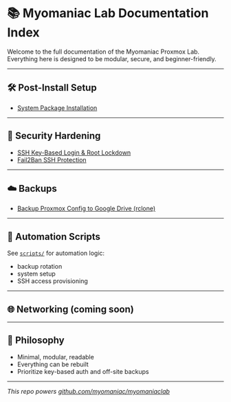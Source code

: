# 📚 Myomaniac Lab Documentation Index

Welcome to the full documentation of the Myomaniac Proxmox Lab.  
Everything here is designed to be modular, secure, and beginner-friendly.

---

## 🛠️ Post-Install Setup

- [System Package Installation](./post-install/system-setup.md)

---

## 🔐 Security Hardening

- [SSH Key-Based Login & Root Lockdown](./security/secure-ssh.md)
- [Fail2Ban SSH Protection](./security/fail2ban.md)

---

## ☁️ Backups

- [Backup Proxmox Config to Google Drive (rclone)](./backups/config-backup-gdrive.md)

---

## 🤖 Automation Scripts

See [`scripts/`](../../scripts/) for automation logic:
- backup rotation
- system setup
- SSH access provisioning

---

## 🌐 Networking (coming soon)

---

## 🧠 Philosophy

- Minimal, modular, readable
- Everything can be rebuilt
- Prioritize key-based auth and off-site backups

---

_This repo powers [github.com/myomaniac/myomaniaclab](https://github.com/myomaniac/myomaniaclab)_